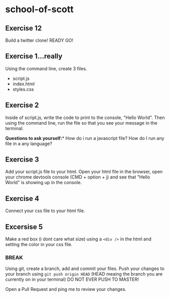 # school-of-scott

## Exercise 12

Build a twitter clone! READY GO!

## Exercise 1...really

Using the command line, create 3 files.
- script.js
- index.html
- styles.css

## Exercise 2

Inside of script.js, write the code to print to the console, "Hello World". Then using the command line, run the file so that you see your message in the terminal.

**Questions to ask yourself:*** How do i run a javascript file? How do I run any file in a any language?

## Exercise 3

Add your script.js file to your html. Open your html file in the browser, open your chrome devtools console (CMD + option + j) and see that "Hello World" is showing up in the console.

## Exercise 4

Connect your css file to your html file. 

## Excersise 5

Make a red box (i dont care what size) using a `<div />` in the html and setting the color in your css file.

### BREAK

Using git, create a branch, add and commit your files. Push your changes to your branch using `git push origin HEAD` (HEAD meaing the branch you are currently on in your terminal) DO NOT EVER PUSH TO MASTER! 

Open a Pull Request and ping me to review your changes.



